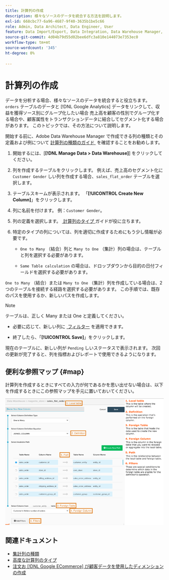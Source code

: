 ```yaml
---
title: 計算列の作成
description: 様々なソースのデータを統合する方法を説明します。
exl-id: 668cbc77-6a96-4687-9f40-3635b1be5c66
role: Admin, Data Architect, Data Engineer, User
feature: Data Import/Export, Data Integration, Data Warehouse Manager, Commerce Tables
source-git-commit: 4d04b79d55d02bee6dfc3a810e144073e7353ec0
workflow-type: tm+mt
source-wordcount: '345'
ht-degree: 0%

---
```


# 計算列の作成

データを分析する場合、様々なソースのデータを統合すると役立ちます。 `orders` テーブルのデータと [!DNL Google Analytics] データをリンクして、収益を獲得ソース別にグループ化したい場合 売上高を顧客の性別でグループ化する場合や、顧客属性をトランザクションデータに結合してセグメント化する場合があります。 このトピックでは、その方法について説明します。

開始する前に、Adobe Data Warehouse Manager で作成できる列の種類とその定義および例について [&#x200B; 計算列の種類のガイド &#x200B;](../../data-analyst/data-warehouse-mgr/calc-column-types.md) を確認することをお勧めします。

1. 開始するには、[**[!DNL Manage Data > Data Warehouse]**] をクリックしてください。

1. 列を作成するテーブルをクリックします。 例えば、売上高のセグメント化に `Customer Gender` しい列を作成する場合、`sales_flat_order` テーブルを選択します。

1. テーブルスキームが表示されます。 「**[!UICONTROL Create New Column]**」をクリックします。

1. 列に名前を付けます。 例：`Customer Gender`。

1. 列の定義を選択します。 [&#x200B; 計算列のタイプ &#x200B;](../data-warehouse-mgr/calc-column-types.md) ガイドが役に立ちます。

1. 特定のタイプの列については、列を適切に作成するためにもう少し情報が必要です。

   * `One to Many` （結合）列と `Many to One` （集計）列の場合は、テーブルと列を選択する必要があります。

   * `Same Table calculation` の場合は、ドロップダウンから目的の日付フィールドを選択する必要があります。

`One to Many` （結合）または `Many to One` （集計）列を作成している場合は、2 つのテーブルを接続する経路を選択する必要があります。 この手順では、既存のパスを使用するか、新しいパスを作成します。

>[!NOTE]
>
>テーブルは、正しく Many または One と定義してください。

* 必要に応じて、新しい列に [&#x200B; フィルター &#x200B;](../../data-user/reports/ess-manage-data-filters.md) を適用できます。

* 終了したら、「**[!UICONTROL Save]**」をクリックします。

現在のテーブルに、新しい列が `Pending` しいステータスで表示されます。 次回の更新が完了すると、列を指標およびレポートで使用できるようになります。

## 便利な参照マップ {#map}

計算列を作成するときにすべての入力が何であるかを思い出せない場合は、以下を作成するときにこの参照マップを手元に置いておいてください。

![Data Warehouse Manager での計算列設定の例 &#x200B;](../../assets/Calculated_Columns_Example.png)

## 関連ドキュメント

* [集計列の種類](../data-warehouse-mgr/calc-column-types.md)
* [高度な計算列のタイプ](../data-warehouse-mgr/adv-calc-columns.md)
* [注文お  [!DNL Google ECommerce]  び顧客データを使用したディメンションの作成](../data-warehouse-mgr/bldg-google-ecomm-dim.md)
